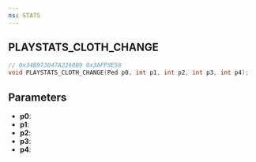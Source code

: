 ```yaml
---
ns: STATS
---
```

## PLAYSTATS_CLOTH_CHANGE

```c
// 0x34B973047A2268B9 0x3AFF9E58
void PLAYSTATS_CLOTH_CHANGE(Ped p0, int p1, int p2, int p3, int p4);
```


## Parameters
* **p0**: 
* **p1**: 
* **p2**: 
* **p3**: 
* **p4**: 

